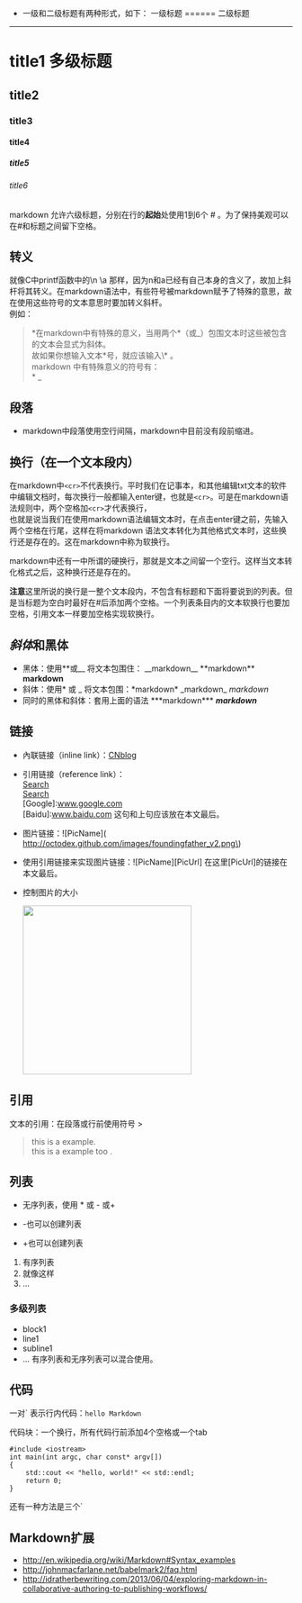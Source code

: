 *	一级和二级标题有两种形式，如下：
一级标题
======
二级标题
------

# title1 多级标题
## title2
### title3
#### title4
##### title5
###### title6
markdown 允许六级标题，分别在行的**起始**处使用1到6个 # 。为了保持美观可以在#和标题之间留下空格。  

## 转义
就像C中printf函数中的\n \a 那样，因为n和a已经有自己本身的含义了，故加上斜杆将其转义。在markdown语法中，有些符号被markdown赋予了特殊的意思，故在使用这些符号的文本意思时要加转义斜杆。  
例如：
> \*在markdown中有特殊的意义，当用两个\*（或\_）包围文本时这些被包含的文本会显式为斜体。  
> 故如果你想输入文本\*号，就应该输入\\\*  。  
> markdown 中有特殊意义的符号有：  
> \*   \_   

## 段落
*	markdown中段落使用空行间隔，markdown中目前没有段前缩进。

## 换行（在一个文本段内）
在markdown中`<cr>`不代表换行。平时我们在记事本，和其他编辑txt文本的软件中编辑文档时，每次换行一般都输入enter键，也就是`<cr>`。可是在markdown语法规则中，两个空格加`<cr>`才代表换行，  
也就是说当我们在使用markdown语法编辑文本时，在点击enter键之前，先输入两个空格在行尾，这样在将markdown 语法文本转化为其他格式文本时，这些换行还是存在的。这在markdown中称为软换行。

markdown中还有一中所谓的硬换行，那就是文本之间留一个空行。这样当文本转化格式之后，这种换行还是存在的。

**注意**这里所说的换行是一整个文本段内，不包含有标题和下面将要说到的列表。但是当标题为空白时最好在#后添加两个空格。一个列表条目内的文本软换行也要加空格，引用文本一样要加空格实现软换行。

## *斜体*和**黑体**
*	黑体：使用\*\*或\_\_ 将文本包围住： \_\_markdown\_\_  \*\*markdown\*\*  __markdown__
*	斜体：使用\* 或 \_ 将文本包围：\*markdown\* \_markdown\_  _markdown_
*	同时的黑体和斜体：套用上面的语法 \*\*\*markdown\*\*\*  **_markdown_**

## 链接
*	內联链接（inline link）：[CNblog](www.cnblog.com)  
*	引用链接（reference link）：  
		[Search][Google]  
		[Search][Baidu]  
		\[Google\]:www.google.com     
		\[Baidu\]:www.baidu.com   这句和上句应该放在本文最后。  
*	图片链接：\!\[PicName\]\( http://octodex.github.com/images/foundingfather_v2.png\)
*	使用引用链接来实现图片链接：\!\[PicName\]\[PicUrl\] 在这里\[PicUrl\]的链接在本文最后。 
*	控制图片的大小

	<img src="http://octodex.github.com/images/foundingfather_v2.png" width="300px">

##  引用
文本的引用：在段落或行前使用符号 >  
>this is a example.  
>this is a example too .  

## 列表
*	无序列表，使用 \* 或 \- 或\+
-	\-也可以创建列表
+	\+也可以创建列表

1.	有序列表
2.	就像这样
3.	...
### 多级列表
*	block1
 *	line1
  *	subline1
  *	...
有序列表和无序列表可以混合使用。  

## 代码
一对\` 表示行内代码：`hello Markdown`
  
代码块：一个换行，所有代码行前添加4个空格或一个tab

	#include <iostream>  
	int main(int argc, char const* argv[])  
	{  
		std::cout << "hello, world!" << std::endl;  
		return 0;  
	}

还有一种方法是三个\`

## Markdown扩展
*	http://en.wikipedia.org/wiki/Markdown#Syntax_examples
*	http://johnmacfarlane.net/babelmark2/faq.html
*	http://idratherbewriting.com/2013/06/04/exploring-markdown-in-collaborative-authoring-to-publishing-workflows/

[Google]:www.google.com  
[Baidu]:www.baidu.com  
[PicUrl]:http://octodex.github.com/images/founding-father.jpg
